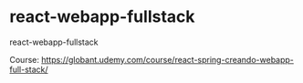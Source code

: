 # react-webapp-fullstack
react-webapp-fullstack


Course: https://globant.udemy.com/course/react-spring-creando-webapp-full-stack/